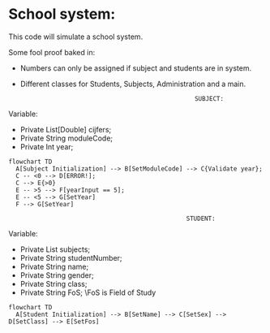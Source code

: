 # School system:

This code will simulate a school system.

Some fool proof baked in:
* Numbers can only be assigned if subject and students are in system.
* Different classes for Students, Subjects, Administration and a main.

                                                      SUBJECT:
Variable:
  * Private List[Double] cijfers;
  * Private String moduleCode;
  * Private Int year;

```mermaid
flowchart TD
  A[Subject Initialization] --> B[SetModuleCode] --> C{Validate year};
  C -- <0 --> D[ERROR!];
  C --> E{>0}
  E -- >5 --> F[yearInput == 5];
  E -- <5 --> G[SetYear]
  F --> G[SetYear]
```

                                                     STUDENT:
Variable:
  * Private List<Subject> subjects;
  * Private String studentNumber;
  * Private String name;
  * Private String gender;
  * Private String class;
  * Private String FoS;    \\FoS is Field of Study

```mermaid
flowchart TD
  A[Student Initialization] --> B[SetName] --> C[SetSex] --> D[SetClass] --> E[SetFos]
  
  
```
